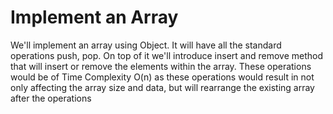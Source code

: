 # Implement an Array

We'll implement an array using Object. It will have all the standard operations
push, pop. On top of it we'll introduce insert and remove method that will insert
or remove the elements within the array. These operations would be of Time Complexity
O(n) as these operations would result in not only affecting the array size and data,
but will rearrange the existing array after the operations
